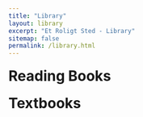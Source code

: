 ```yaml
---
title: "Library"
layout: library
excerpt: "Et Roligt Sted - Library"
sitemap: false
permalink: /library.html
---
```


<html lang="en">
<head>
    <meta charset="UTF-8">
    <meta name="viewport" content="width=device-width, initial-scale=1">
    <title>Interactive Library Tables</title>
    <link rel="stylesheet" href="https://cdn.datatables.net/1.11.5/css/jquery.dataTables.min.css">
    <style>
        table {
            width: 100%;
            border-collapse: collapse;
            opacity: 0.9; /* Semi-transparent table */
            background-color: rgba(255, 255, 255, 0.8); /* Semi-transparent white background */
        }
        th, td {
            padding: 8px;
            border: 1px solid #ddd;
            text-align: left;
            background-color: rgba(255, 255, 255, 0.8); /* Semi-transparent background for cells */
        }
        h1 {
            margin-top: 20px;
        }
    </style>
</head>
<body>

<h1>Reading Books</h1>
<div id="tableContainer1"></div> <!-- Container for the first table -->

<h1>Textbooks</h1>
<div id="tableContainer2"></div> <!-- Container for the second table -->

<!-- Include DataTables, jQuery, and Markdown-it -->
<script src="https://code.jquery.com/jquery-3.6.0.min.js"></script>
<script src="https://cdn.datatables.net/1.11.5/js/jquery.dataTables.min.js"></script>
<script src="https://cdn.jsdelivr.net/npm/markdown-it/dist/markdown-it.min.js"></script>

<script>
    document.addEventListener("DOMContentLoaded", () => {
        const md = window.markdownit();

        // Load and render the first table from librarytable.md
        fetch('{{ site.url }}{{ site.baseurl }}/_pages/readingbooks.md')
            .then(response => {
                if (!response.ok) throw new Error('Failed to load librarytable.md');
                return response.text();
            })
            .then(markdownContent => {
                const htmlTable = md.render(markdownContent);
                document.getElementById("tableContainer1").innerHTML = htmlTable;

                const tableElement = document.querySelector("#tableContainer1 table");
                if (tableElement) {
                    tableElement.id = "myTable1"; // Assign a unique ID to the first table
                    $('#myTable1').DataTable({
                        "order": [[1, "asc"]] // Assuming the author surname is in the second column (index 1)
                    });
                }
            })
            .catch(error => {
                console.error("Error loading or processing librarytable.md:", error);
                document.getElementById("tableContainer1").innerText = "Error loading the library table.";
            });

        // Load and render the second table from textbooks.md
        fetch('{{ site.url }}{{ site.baseurl }}/_pages/textbooks.md')
            .then(response => {
                if (!response.ok) throw new Error('Failed to load textbooks.md');
                return response.text();
            })
            .then(markdownContent => {
                const htmlTable = md.render(markdownContent);
                document.getElementById("tableContainer2").innerHTML = htmlTable;

                const tableElement = document.querySelector("#tableContainer2 table");
                if (tableElement) {
                    tableElement.id = "myTable2"; // Assign a unique ID to the second table
                    $('#myTable2').DataTable({
                        "order": [[0, "desc"]] // Assuming the author surname is in the second column (index 1)
                    });
                }
            })
            .catch(error => {
                console.error("Error loading or processing textbooks.md:", error);
                document.getElementById("tableContainer2").innerText = "Error loading the textbooks table.";
            });
    });
</script>

</body>
</html>
